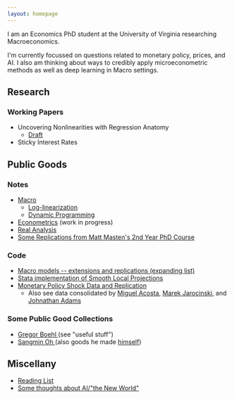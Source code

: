 ```yaml
---
layout: homepage
---
```


I am an Economics PhD student at the University of Virginia researching Macroeconomics.

I'm currently focussed on questions related to monetary policy, prices, and AI. I also am thinking about ways to credibly apply microeconometric methods as well as deep learning in Macro settings. 


## Research 

### Working Papers

* Uncovering Nonlinearities with Regression Anatomy
  * [Draft](../assets/Uncovering_Draft.pdf)
* Sticky Interest Rates

## Public Goods 

### Notes&nbsp;  
* [Macro](../assets/Macro.pdf) 
  *  [Log-linearization](../assets/mslides/log-linearization.pdf)
  *  [Dynamic Programming](../assets/mslides/dynamic-programming.pdf)
* [Econometrics](../assets/Metrics.pdf) (work in progress)
* [Real Analysis](../assets/AnalysisNotes.pdf)
* [Some Replications from Matt Masten's 2nd Year PhD Course](https://github.com/paulbousquet/StataReplication)

### Code 
- [Macro models -- extensions and replications (expanding list)](https://github.com/paulbousquet/Macro-Models)
- [Stata implementation of Smooth Local Projections](https://github.com/paulbousquet/SmoothLP)
- [Monetary Policy Shock Data and Replication](https://github.com/paulbousquet/data)
  - Also see data consolidated by [Miguel Acosta](https://www.acostamiguel.com/research.html), [Marek Jarocinski](https://github.com/marekjarocinski), and [Johnathan Adams](https://github.com/jonathanjadams/structuralshocks) 

### Some Public Good Collections
- [ Gregor Boehl ](https://gregorboehl.com/) (see "useful stuff")
- [Sangmin Oh ](https://sangmino.github.io/resources/) (also goods he made [himself](https://sangmino.github.io/public_goods/))

## Miscellany
- [Reading List](https://github.com/paulbousquet/papers/tree/main)
- [Some thoughts about AI/"the New World"](../assets/new_world.html)
